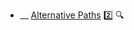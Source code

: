 * __ [Alternative Paths](./uml/sequenceDiagrams/alternativePaths) :two: <trigger for="pop:sequence-diagrams-alternativePaths-preview">:mag:</trigger>

<popover id="pop:sequence-diagrams-alternativePaths-preview" title=":mag: Alternative Paths" placement="right">
  <div slot="content">
    <include src=".\preview.md" />
  </div>
</popover>
